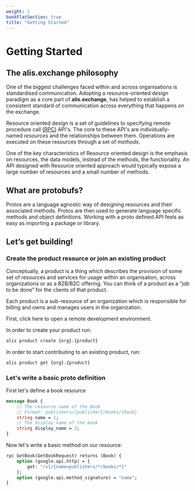 ```yaml
---
weight: 1
bookFlatSection: true
title: "Getting Started"
---
```


# Getting Started

## The alis.exchange philosophy

One of the biggest challenges faced within and across organisations is standardised communication. Adopting a resource-oriented design paradigm as a core part of **alis.exchange**, has helped to establish a consistent standard of communication across everything that happens on the exchange.

Resource oriented design is a set of guidelines to specifying remote procedure call [(RPC)](https://en.wikipedia.org/wiki/Remote_procedure_call) API's. The core to these API's are individually-named *resources* and the relationships between them. Operations are executed on these resources through a set of *methods*.

One of the key characteristics of Resource oriented design is the emphasis on resources, the data models, instead of the methods, the functionality. An API designed with Resource oriented approach would typically expose a large number of resources and a small number of methods.

## What are protobufs?
Protos are a language agnostic way of designing resources and their associated methods. Protos are then used to generate language specific methods and object definitions. Working with a proto defined API feels as easy as importing a package or library.

## Let’s get building!
### Create the product resource or join an existing product

Conceptually, a product is a thing which describes the provision of some set of resources and services for usage within an organisation, across organizations or as a B2B/B2C offering. You can think of a product as a “job to be done” for the clients of that product.

Each product is a sub-resource of an organization which is responsible for billing and owns and manages users in the organization.

First, click here to open a remote development environment.

In order to create your product run:
```bash
alis product create {org}.{product}
```

In order to start contributing to an existing product, run:
```bash
alis product get {org}.{product}
```

### Let's write a basic proto definition
First let's define a book resource
```protobuf
message Book {
    // The resource name of the Book
    // Format: publishers/{publisher}/books/{book}
    string name = 1;
    // The display name of the book
    string display_name = 2;
}
```
Now let's write a basic method on our resource:
```protobuf
rpc GetBook(GetBookRequest) returns (Book) {
    option (google.api.http) = {
        get: "/v1/{name=publishers/*/books/*}"
    };
    option (google.api.method_signature) = "name";
}
```